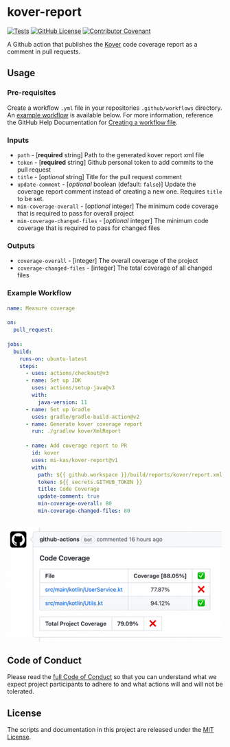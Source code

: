 # kover-report

[![Tests](https://github.com/mi-kas/kover-report/actions/workflows/test.yml/badge.svg)](https://github.com/mi-kas/kover-report/actions/workflows/test.yml) [![GitHub License](https://img.shields.io/github/license/mi-kas/kover-report?label=License)](https://github.com/mi-kas/kover-report/blob/main/LICENSE) [![Contributor Covenant](https://img.shields.io/badge/Contributor%20Covenant-2.1-4baaaa.svg)](code_of_conduct.md)

A Github action that publishes the [Kover](https://github.com/Kotlin/kotlinx-kover) code coverage report as a comment in pull requests.

## Usage

### Pre-requisites

Create a workflow `.yml` file in your repositories `.github/workflows` directory. An [example workflow](#example-workflow) is available below. For more information, reference the GitHub Help Documentation for [Creating a workflow file](https://help.github.com/en/articles/configuring-a-workflow#creating-a-workflow-file).

### Inputs

- `path` - [**required** string] Path to the generated kover report xml file
- `token` - [**required** string] Github personal token to add commits to the pull request
- `title` - [*optional* string] Title for the pull request comment
- `update-comment` - [*optional* boolean (default: `false`)] Update the coverage report comment instead of creating a new one. Requires `title` to be set.
- `min-coverage-overall` - [*optional* integer] The minimum code coverage that is required to pass for overall project
- `min-coverage-changed-files` - [*optional* integer] The minimum code coverage that is required to pass for changed files

### Outputs

- `coverage-overall` - [integer] The overall coverage of the project
- `coverage-changed-files` - [integer] The total coverage of all changed files

### Example Workflow

```yaml
name: Measure coverage

on:
  pull_request:

jobs:
  build:
    runs-on: ubuntu-latest
    steps:
      - uses: actions/checkout@v3
      - name: Set up JDK
        uses: actions/setup-java@v3
        with:
          java-version: 11
      - name: Set up Gradle
        uses: gradle/gradle-build-action@v2
      - name: Generate kover coverage report
        run: ./gradlew koverXmlReport

      - name: Add coverage report to PR
        id: kover
        uses: mi-kas/kover-report@v1
        with:
          path: ${{ github.workspace }}/build/reports/kover/report.xml
          token: ${{ secrets.GITHUB_TOKEN }}
          title: Code Coverage
          update-comment: true
          min-coverage-overall: 80
          min-coverage-changed-files: 80
```

<br>
<img src="/screenshot.png" alt="output screenshot" title="output screenshot" width="500" />

## Code of Conduct

Please read the [full Code of Conduct](CODE_OF_CONDUCT.md) so that you can understand what we expect project participants to adhere to and what actions will and will not be tolerated.

## License

The scripts and documentation in this project are released under the [MIT License](LICENSE).
